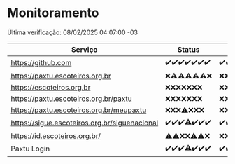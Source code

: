 # Monitoramento

Última verificação: 08/02/2025 04:07:00 -03

|Serviço|Status|Últimas 24h|
|---|---|---|
|https://github.com|<span title="2025-02-01: OK=23">✔️</span><span title="2025-02-02: OK=23">✔️</span><span title="2025-02-03: OK=23">✔️</span><span title="2025-02-04: OK=23">✔️</span><span title="2025-02-05: OK=23">✔️</span><span title="2025-02-06: OK=23">✔️</span><span title="2025-02-07: OK=6">✔️</span>|<span title="07/02/2025 04:08:00 -03 : 200">✔️</span><span title="07/02/2025 05:11:00 -03 : 200">✔️</span><span title="07/02/2025 06:08:00 -03 : 200">✔️</span><span title="07/02/2025 07:08:00 -03 : 200">✔️</span><span title="07/02/2025 08:06:00 -03 : 200">✔️</span><span title="07/02/2025 09:14:00 -03 : 200">✔️</span><span title="07/02/2025 10:14:00 -03 : 200">✔️</span><span title="07/02/2025 11:08:00 -03 : 200">✔️</span><span title="07/02/2025 12:08:00 -03 : 200">✔️</span><span title="07/02/2025 13:09:00 -03 : 200">✔️</span><span title="07/02/2025 14:07:00 -03 : 200">✔️</span><span title="07/02/2025 15:11:00 -03 : 200">✔️</span><span title="07/02/2025 16:06:00 -03 : 200">✔️</span><span title="07/02/2025 17:09:00 -03 : 200">✔️</span><span title="07/02/2025 18:07:00 -03 : 200">✔️</span><span title="07/02/2025 19:07:00 -03 : 200">✔️</span><span title="07/02/2025 20:07:00 -03 : 200">✔️</span><span title="07/02/2025 21:39:00 -03 : 200">✔️</span><span title="07/02/2025 23:05:00 -03 : 200">✔️</span><span title="08/02/2025 00:10:00 -03 : 200">✔️</span><span title="08/02/2025 01:09:00 -03 : 200">✔️</span><span title="08/02/2025 02:07:00 -03 : 200">✔️</span><span title="08/02/2025 03:10:00 -03 : 200">✔️</span><span title="08/02/2025 04:07:00 -03 : 200">✔️</span>|
|https://paxtu.escoteiros.org.br|<span title="2025-02-01: Falhas=23">❌</span><span title="2025-02-02: OK=1, Falhas=22">⚠️</span><span title="2025-02-03: OK=4, Falhas=19">⚠️</span><span title="2025-02-04: OK=3, Falhas=20">⚠️</span><span title="2025-02-05: OK=1, Falhas=22">⚠️</span><span title="2025-02-06: OK=2, Falhas=21">⚠️</span><span title="2025-02-07: Falhas=6">❌</span>|<span title="07/02/2025 04:08:00 -03 : 403">❌</span><span title="07/02/2025 05:11:00 -03 : 403">❌</span><span title="07/02/2025 06:08:00 -03 : 403">❌</span><span title="07/02/2025 07:08:00 -03 : 403">❌</span><span title="07/02/2025 08:06:00 -03 : 403">❌</span><span title="07/02/2025 09:14:00 -03 : 403">❌</span><span title="07/02/2025 10:14:00 -03 : 403">❌</span><span title="07/02/2025 11:08:00 -03 : 403">❌</span><span title="07/02/2025 12:08:00 -03 : 403">❌</span><span title="07/02/2025 13:09:00 -03 : 403">❌</span><span title="07/02/2025 14:07:00 -03 : 403">❌</span><span title="07/02/2025 15:11:00 -03 : 403">❌</span><span title="07/02/2025 16:06:00 -03 : 403">❌</span><span title="07/02/2025 17:09:00 -03 : 403">❌</span><span title="07/02/2025 18:07:00 -03 : 403">❌</span><span title="07/02/2025 19:07:00 -03 : 403">❌</span><span title="07/02/2025 20:07:00 -03 : 403">❌</span><span title="07/02/2025 21:39:00 -03 : 403">❌</span><span title="07/02/2025 23:05:00 -03 : 403">❌</span><span title="08/02/2025 00:10:00 -03 : 403">❌</span><span title="08/02/2025 01:09:00 -03 : 403">❌</span><span title="08/02/2025 02:07:00 -03 : 403">❌</span><span title="08/02/2025 03:10:00 -03 : 403">❌</span><span title="08/02/2025 04:07:00 -03 : 403">❌</span>|
|https://escoteiros.org.br|<span title="2025-02-01: Falhas=23">❌</span><span title="2025-02-02: Falhas=23">❌</span><span title="2025-02-03: Falhas=23">❌</span><span title="2025-02-04: Falhas=23">❌</span><span title="2025-02-05: Falhas=23">❌</span><span title="2025-02-06: Falhas=23">❌</span><span title="2025-02-07: Falhas=6">❌</span>|<span title="07/02/2025 04:08:00 -03 : 403">❌</span><span title="07/02/2025 05:11:00 -03 : 403">❌</span><span title="07/02/2025 06:08:00 -03 : 403">❌</span><span title="07/02/2025 07:08:00 -03 : 403">❌</span><span title="07/02/2025 08:06:00 -03 : 403">❌</span><span title="07/02/2025 09:14:00 -03 : 403">❌</span><span title="07/02/2025 10:14:00 -03 : 403">❌</span><span title="07/02/2025 11:08:00 -03 : 403">❌</span><span title="07/02/2025 12:08:00 -03 : 403">❌</span><span title="07/02/2025 13:09:00 -03 : 403">❌</span><span title="07/02/2025 14:07:00 -03 : 403">❌</span><span title="07/02/2025 15:11:00 -03 : 403">❌</span><span title="07/02/2025 16:06:00 -03 : 403">❌</span><span title="07/02/2025 17:09:00 -03 : 403">❌</span><span title="07/02/2025 18:07:00 -03 : 403">❌</span><span title="07/02/2025 19:07:00 -03 : 403">❌</span><span title="07/02/2025 20:07:00 -03 : 403">❌</span><span title="07/02/2025 21:39:00 -03 : 403">❌</span><span title="07/02/2025 23:05:00 -03 : 403">❌</span><span title="08/02/2025 00:10:00 -03 : 403">❌</span><span title="08/02/2025 01:09:00 -03 : 403">❌</span><span title="08/02/2025 02:07:00 -03 : 403">❌</span><span title="08/02/2025 03:10:00 -03 : 403">❌</span><span title="08/02/2025 04:07:00 -03 : 403">❌</span>|
|https://paxtu.escoteiros.org.br/paxtu|<span title="2025-02-01: Falhas=23">❌</span><span title="2025-02-02: Falhas=23">❌</span><span title="2025-02-03: Falhas=23">❌</span><span title="2025-02-04: Falhas=23">❌</span><span title="2025-02-05: Falhas=23">❌</span><span title="2025-02-06: Falhas=23">❌</span><span title="2025-02-07: Falhas=6">❌</span>|<span title="07/02/2025 04:08:00 -03 : 403">❌</span><span title="07/02/2025 05:11:00 -03 : 403">❌</span><span title="07/02/2025 06:08:00 -03 : 403">❌</span><span title="07/02/2025 07:08:00 -03 : 403">❌</span><span title="07/02/2025 08:06:00 -03 : 403">❌</span><span title="07/02/2025 09:14:00 -03 : 403">❌</span><span title="07/02/2025 10:14:00 -03 : 403">❌</span><span title="07/02/2025 11:08:00 -03 : 403">❌</span><span title="07/02/2025 12:08:00 -03 : 403">❌</span><span title="07/02/2025 13:09:00 -03 : 403">❌</span><span title="07/02/2025 14:07:00 -03 : 403">❌</span><span title="07/02/2025 15:11:00 -03 : 403">❌</span><span title="07/02/2025 16:06:00 -03 : 403">❌</span><span title="07/02/2025 17:09:00 -03 : 403">❌</span><span title="07/02/2025 18:07:00 -03 : 403">❌</span><span title="07/02/2025 19:07:00 -03 : 403">❌</span><span title="07/02/2025 20:07:00 -03 : 403">❌</span><span title="07/02/2025 21:39:00 -03 : 403">❌</span><span title="07/02/2025 23:05:00 -03 : 403">❌</span><span title="08/02/2025 00:10:00 -03 : 403">❌</span><span title="08/02/2025 01:09:00 -03 : 403">❌</span><span title="08/02/2025 02:07:00 -03 : 403">❌</span><span title="08/02/2025 03:10:00 -03 : 403">❌</span><span title="08/02/2025 04:07:00 -03 : 403">❌</span>|
|https://paxtu.escoteiros.org.br/meupaxtu|<span title="2025-02-01: Falhas=23">❌</span><span title="2025-02-02: Falhas=23">❌</span><span title="2025-02-03: Falhas=23">❌</span><span title="2025-02-04: OK=1, Falhas=22">⚠️</span><span title="2025-02-05: Falhas=23">❌</span><span title="2025-02-06: Falhas=23">❌</span><span title="2025-02-07: Falhas=6">❌</span>|<span title="07/02/2025 04:08:00 -03 : 403">❌</span><span title="07/02/2025 05:11:00 -03 : 403">❌</span><span title="07/02/2025 06:08:00 -03 : 403">❌</span><span title="07/02/2025 07:08:00 -03 : 403">❌</span><span title="07/02/2025 08:06:00 -03 : 403">❌</span><span title="07/02/2025 09:14:00 -03 : 403">❌</span><span title="07/02/2025 10:14:00 -03 : 403">❌</span><span title="07/02/2025 11:08:00 -03 : 403">❌</span><span title="07/02/2025 12:08:00 -03 : 403">❌</span><span title="07/02/2025 13:09:00 -03 : 403">❌</span><span title="07/02/2025 14:07:00 -03 : 403">❌</span><span title="07/02/2025 15:11:00 -03 : 403">❌</span><span title="07/02/2025 16:06:00 -03 : 403">❌</span><span title="07/02/2025 17:09:00 -03 : 403">❌</span><span title="07/02/2025 18:07:00 -03 : 403">❌</span><span title="07/02/2025 19:07:00 -03 : 403">❌</span><span title="07/02/2025 20:07:00 -03 : 403">❌</span><span title="07/02/2025 21:39:00 -03 : 403">❌</span><span title="07/02/2025 23:05:00 -03 : 403">❌</span><span title="08/02/2025 00:10:00 -03 : 403">❌</span><span title="08/02/2025 01:09:00 -03 : 403">❌</span><span title="08/02/2025 02:07:00 -03 : 403">❌</span><span title="08/02/2025 03:10:00 -03 : 403">❌</span><span title="08/02/2025 04:07:00 -03 : 403">❌</span>|
|https://sigue.escoteiros.org.br/siguenacional|<span title="2025-02-01: OK=23">✔️</span><span title="2025-02-02: OK=23">✔️</span><span title="2025-02-03: OK=23">✔️</span><span title="2025-02-04: OK=21, Falhas=2">⚠️</span><span title="2025-02-05: OK=23">✔️</span><span title="2025-02-06: OK=23">✔️</span><span title="2025-02-07: OK=6">✔️</span>|<span title="07/02/2025 04:08:00 -03 : 200">✔️</span><span title="07/02/2025 05:11:00 -03 : 200">✔️</span><span title="07/02/2025 06:08:00 -03 : 200">✔️</span><span title="07/02/2025 07:08:00 -03 : 200">✔️</span><span title="07/02/2025 08:06:00 -03 : 200">✔️</span><span title="07/02/2025 09:14:00 -03 : 200">✔️</span><span title="07/02/2025 10:14:00 -03 : 200">✔️</span><span title="07/02/2025 11:08:00 -03 : 200">✔️</span><span title="07/02/2025 12:08:00 -03 : 200">✔️</span><span title="07/02/2025 13:09:00 -03 : 200">✔️</span><span title="07/02/2025 14:07:00 -03 : 200">✔️</span><span title="07/02/2025 15:11:00 -03 : 0">❌</span><span title="07/02/2025 16:06:00 -03 : 200">✔️</span><span title="07/02/2025 17:09:00 -03 : 200">✔️</span><span title="07/02/2025 18:07:00 -03 : 200">✔️</span><span title="07/02/2025 19:07:00 -03 : 200">✔️</span><span title="07/02/2025 20:07:00 -03 : 200">✔️</span><span title="07/02/2025 21:39:00 -03 : 200">✔️</span><span title="07/02/2025 23:05:00 -03 : 200">✔️</span><span title="08/02/2025 00:10:00 -03 : 200">✔️</span><span title="08/02/2025 01:09:00 -03 : 200">✔️</span><span title="08/02/2025 02:07:00 -03 : 200">✔️</span><span title="08/02/2025 03:10:00 -03 : 200">✔️</span><span title="08/02/2025 04:07:00 -03 : 200">✔️</span>|
|https://id.escoteiros.org.br/|<span title="2025-02-01: OK=1, Falhas=22">⚠️</span><span title="2025-02-02: OK=2, Falhas=21">⚠️</span><span title="2025-02-03: Falhas=23">❌</span><span title="2025-02-04: Falhas=23">❌</span><span title="2025-02-05: OK=3, Falhas=20">⚠️</span><span title="2025-02-06: OK=4, Falhas=19">⚠️</span><span title="2025-02-07: Falhas=6">❌</span>|<span title="07/02/2025 04:08:00 -03 : 403">❌</span><span title="07/02/2025 05:11:00 -03 : 403">❌</span><span title="07/02/2025 06:08:00 -03 : 403">❌</span><span title="07/02/2025 07:08:00 -03 : 403">❌</span><span title="07/02/2025 08:06:00 -03 : 403">❌</span><span title="07/02/2025 09:14:00 -03 : 403">❌</span><span title="07/02/2025 10:14:00 -03 : 403">❌</span><span title="07/02/2025 11:08:00 -03 : 403">❌</span><span title="07/02/2025 12:08:00 -03 : 403">❌</span><span title="07/02/2025 13:09:00 -03 : 403">❌</span><span title="07/02/2025 14:07:00 -03 : 403">❌</span><span title="07/02/2025 15:11:00 -03 : 403">❌</span><span title="07/02/2025 16:06:00 -03 : 403">❌</span><span title="07/02/2025 17:09:00 -03 : 403">❌</span><span title="07/02/2025 18:07:00 -03 : 403">❌</span><span title="07/02/2025 19:07:00 -03 : 403">❌</span><span title="07/02/2025 20:07:00 -03 : 403">❌</span><span title="07/02/2025 21:39:00 -03 : 403">❌</span><span title="07/02/2025 23:05:00 -03 : 403">❌</span><span title="08/02/2025 00:10:00 -03 : 403">❌</span><span title="08/02/2025 01:09:00 -03 : 403">❌</span><span title="08/02/2025 02:07:00 -03 : 403">❌</span><span title="08/02/2025 03:10:00 -03 : 403">❌</span><span title="08/02/2025 04:07:00 -03 : 403">❌</span>|
|Paxtu Login|<span title="2025-02-01: OK=23">✔️</span><span title="2025-02-02: OK=23">✔️</span><span title="2025-02-03: OK=23">✔️</span><span title="2025-02-04: OK=21, Falhas=2">⚠️</span><span title="2025-02-05: OK=23">✔️</span><span title="2025-02-06: OK=23">✔️</span><span title="2025-02-07: OK=6">✔️</span>|<span title="07/02/2025 04:08:00 -03 : 200">✔️</span><span title="07/02/2025 05:11:00 -03 : 200">✔️</span><span title="07/02/2025 06:08:00 -03 : 200">✔️</span><span title="07/02/2025 07:08:00 -03 : 200">✔️</span><span title="07/02/2025 08:06:00 -03 : 200">✔️</span><span title="07/02/2025 09:14:00 -03 : 200">✔️</span><span title="07/02/2025 10:14:00 -03 : 200">✔️</span><span title="07/02/2025 11:08:00 -03 : 200">✔️</span><span title="07/02/2025 12:08:00 -03 : 200">✔️</span><span title="07/02/2025 13:09:00 -03 : 200">✔️</span><span title="07/02/2025 14:07:00 -03 : 200">✔️</span><span title="07/02/2025 15:11:00 -03 : 200">✔️</span><span title="07/02/2025 16:06:00 -03 : 200">✔️</span><span title="07/02/2025 17:09:00 -03 : 200">✔️</span><span title="07/02/2025 18:07:00 -03 : 200">✔️</span><span title="07/02/2025 19:07:00 -03 : 200">✔️</span><span title="07/02/2025 20:07:00 -03 : 200">✔️</span><span title="07/02/2025 21:39:00 -03 : 200">✔️</span><span title="07/02/2025 23:05:00 -03 : 200">✔️</span><span title="08/02/2025 00:10:00 -03 : 200">✔️</span><span title="08/02/2025 01:09:00 -03 : 200">✔️</span><span title="08/02/2025 02:07:00 -03 : 200">✔️</span><span title="08/02/2025 03:10:00 -03 : 200">✔️</span><span title="08/02/2025 04:07:00 -03 : 200">✔️</span>|
